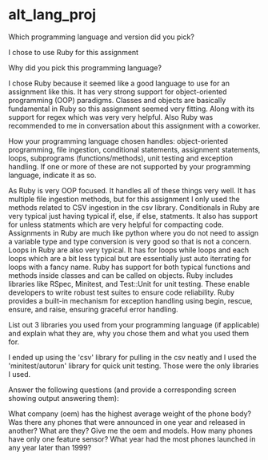 # alt_lang_proj

Which programming language and version did you pick?

  I chose to use Ruby for this assignment

Why did you pick this programming language?

  I chose Ruby because it seemed like a good language to use for an assignment like this. It has very strong support for object-oriented programming (OOP) paradigms. Classes and objects are basically fundamental in Ruby so this assignment seemed very fitting. Along with its support for regex which was very very helpful. Also Ruby was recommended to me in conversation about this assignment with a coworker.

How your programming language chosen handles: object-oriented programming, file ingestion, conditional statements, assignment statements, loops, subprograms (functions/methods), unit testing and exception handling. If one or more of these are not supported by your programming language, indicate it as so. 

  As Ruby is very OOP focused. It handles all of these things very well. It has multiple file ingestion methods, but for this assignment I only used the methods related to CSV ingestion in the csv library. Conditionals in Ruby are very typical just having typical if, else, if else, statments. It also has support for unless statments which are very helpful for compacting code. Assignments in Ruby are much like python where you do not need to assign a variable type and type conversion is very good so that is not a concern. Loops in Ruby are also very typical. It has for loops while loops and each loops which are a bit less typical but are essentially just auto iterrating for loops with a fancy name. Ruby has support for both typical functions and methods inside classes and can be called on objects. Ruby includes libraries like RSpec, Minitest, and Test::Unit for unit testing. These enable developers to write robust test suites to ensure code reliability. Ruby provides a built-in mechanism for exception handling using begin, rescue, ensure, and raise, ensuring graceful error handling.

List out 3 libraries you used from your programming language (if applicable) and explain what they are, why you chose them and what you used them for.

  I ended up using the 'csv' library for pulling in the csv neatly and I used the 'minitest/autorun' library for quick unit testing. Those were the only libraries I used.


Answer the following questions (and provide a corresponding screen showing output answering them):

What company (oem) has the highest average weight of the phone body?
Was there any phones that were announced in one year and released in another? What are they? Give me the oem and models.
How many phones have only one feature sensor?
What year had the most phones launched in any year later than 1999? 
